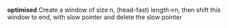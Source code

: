 **optimised**
Create a window of size n, (head-fast) length->n,
then shift this window to end, with slow pointer and delete the slow pointer
​
```j